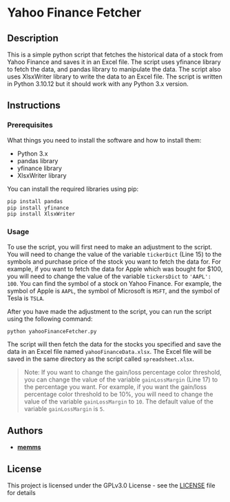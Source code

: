 # Yahoo Finance Fetcher

## Description

This is a simple python script that fetches the historical data of a stock from Yahoo Finance and saves it in an Excel file. The script uses yfinance library to fetch the data, and pandas library to manipulate the data. The script also uses XlsxWriter library to write the data to an Excel file. The script is written in Python 3.10.12 but it should work with any Python 3.x version.

## Instructions

### Prerequisites

What things you need to install the software and how to install them:

- Python 3.x
- pandas library
- yfinance library
- XlsxWriter library

You can install the required libraries using pip:

```bash
pip install pandas
pip install yfinance
pip install XlsxWriter
```

### Usage

To use the script, you will first need to make an adjustment to the script. You will need to change the value of the variable `tickerDict` (Line 15) to the symbols and purchase price of the stock you want to fetch the data for. For example, if you want to fetch the data for Apple which was bought for $100, you will need to change the value of the variable `tickersDict` to `'AAPL': 100`. You can find the symbol of a stock on Yahoo Finance. For example, the symbol of Apple is `AAPL`, the symbol of Microsoft is `MSFT`, and the symbol of Tesla is `TSLA`.

After you have made the adjustment to the script, you can run the script using the following command:

```bash
python yahooFinanceFetcher.py
```

The script will then fetch the data for the stocks you specified and save the data in an Excel file named `yahooFinanceData.xlsx`. The Excel file will be saved in the same directory as the script called `spreadsheet.xlsx`.

> Note: If you want to change the gain/loss percentage color threshold, you can change the value of the variable `gainLossMargin` (Line 17) to the percentage you want. For example, if you want the gain/loss percentage color threshold to be 10%, you will need to change the value of the variable `gainLossMargin` to `10`. The default value of the variable `gainLossMargin` is `5`.

## Authors

- **[memms](github.com/memms)**

## License

This project is licensed under the GPLv3.0 License - see the [LICENSE](LICENSE) file for details
```